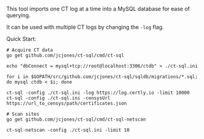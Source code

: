 This tool imports one CT log at a time into a MySQL database for ease of querying.

It can be used with multiple CT logs by changing the `-log` flag.

Quick Start:
```
# Acquire CT data
go get github.com/jcjones/ct-sql/cmd/ct-sql

echo "dbConnect = mysql+tcp://root@localhost:3306/ctdb" > ./ct-sql.ini

for i in $GOPATH/src/github.com/jcjones/ct-sql/sqldb/migrations/*.sql; do mysql ctdb < $i; done

ct-sql -config ./ct-sql.ini -log https://log.certly.io -limit 10000
ct-sql -config ./ct-sql.ini -censysUrl https://url_to_censys/path/certificates.json

# Scan sites
go get github.com/jcjones/ct-sql/cmd/ct-sql-netscan

ct-sql-netscan -config ./ct-sql.ini -limit 10
```
